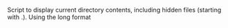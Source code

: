 Script to display current directory contents, including hidden files (starting with .). Using  the long format
